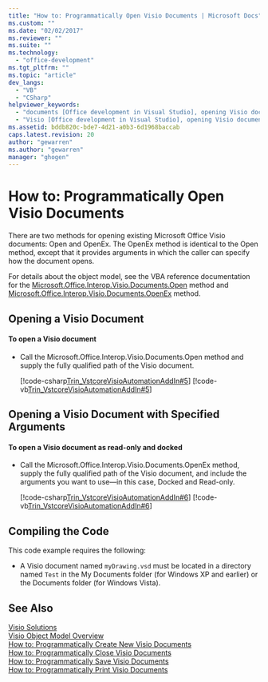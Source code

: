 ```yaml
---
title: "How to: Programmatically Open Visio Documents | Microsoft Docs"
ms.custom: ""
ms.date: "02/02/2017"
ms.reviewer: ""
ms.suite: ""
ms.technology: 
  - "office-development"
ms.tgt_pltfrm: ""
ms.topic: "article"
dev_langs: 
  - "VB"
  - "CSharp"
helpviewer_keywords: 
  - "documents [Office development in Visual Studio], opening Visio documents"
  - "Visio [Office development in Visual Studio], opening Visio documents"
ms.assetid: bddb820c-bde7-4d21-a0b3-6d1968baccab
caps.latest.revision: 20
author: "gewarren"
ms.author: "gewarren"
manager: "ghogen"
---
```

# How to: Programmatically Open Visio Documents
  There are two methods for opening existing Microsoft Office Visio documents: Open and OpenEx. The OpenEx method is identical to the Open method, except that it provides arguments in which the caller can specify how the document opens.  
  
 For details about the object model, see the VBA reference documentation for the [Microsoft.Office.Interop.Visio.Documents.Open](https://msdn.microsoft.com/library/office/ff765240.aspx) method and [Microsoft.Office.Interop.Visio.Documents.OpenEx](https://msdn.microsoft.com/library/office/ff767229.aspx) method.  
  
## Opening a Visio Document  
  
#### To open a Visio document  
  
-   Call the Microsoft.Office.Interop.Visio.Documents.Open method and supply the fully qualified path of the Visio document.  
  
     [!code-csharp[Trin_VstcoreVisioAutomationAddIn#5](../vsto/codesnippet/CSharp/trin_vstcorevisioautomationaddin/ThisAddIn.cs#5)]
     [!code-vb[Trin_VstcoreVisioAutomationAddIn#5](../vsto/codesnippet/VisualBasic/trin_vstcorevisioautomationaddin/ThisAddIn.vb#5)]  
  
## Opening a Visio Document with Specified Arguments  
  
#### To open a Visio document as read-only and docked  
  
-   Call the Microsoft.Office.Interop.Visio.Documents.OpenEx method, supply the fully qualified path of the Visio document, and include the arguments you want to use—in this case, Docked and Read-only.  
  
     [!code-csharp[Trin_VstcoreVisioAutomationAddIn#6](../vsto/codesnippet/CSharp/trin_vstcorevisioautomationaddin/ThisAddIn.cs#6)]
     [!code-vb[Trin_VstcoreVisioAutomationAddIn#6](../vsto/codesnippet/VisualBasic/trin_vstcorevisioautomationaddin/ThisAddIn.vb#6)]  
  
## Compiling the Code  
 This code example requires the following:  
  
-   A Visio document named `myDrawing.vsd` must be located in a directory named `Test` in the My Documents folder (for Windows XP and earlier) or the Documents folder (for Windows Vista).  
  
## See Also  
 [Visio Solutions](../vsto/visio-solutions.md)   
 [Visio Object Model Overview](../vsto/visio-object-model-overview.md)   
 [How to: Programmatically Create New Visio Documents](../vsto/how-to-programmatically-create-new-visio-documents.md)   
 [How to: Programmatically Close Visio Documents](../vsto/how-to-programmatically-close-visio-documents.md)   
 [How to: Programmatically Save Visio Documents](../vsto/how-to-programmatically-save-visio-documents.md)   
 [How to: Programmatically Print Visio Documents](../vsto/how-to-programmatically-print-visio-documents.md)  
  
  